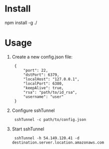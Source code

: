 # Install
npm install -g ./   

# Usage
1. Create a new config.json file: 

		{
			"port": 22,
			"dstPort": 6379,
			"localHost": "127.0.0.1",
			"localPort": 6380,
			"keepAlive": true,
			"rsa": "path/to/id_rsa",
			"username": "user"
		}


2. Configure sshTunnel 

		sshTunnel -c path/to/config.json 

3. Start sshTunnel

		sshTunnel -h 54.149.120.41 -d destination.server.location.amazonaws.com


